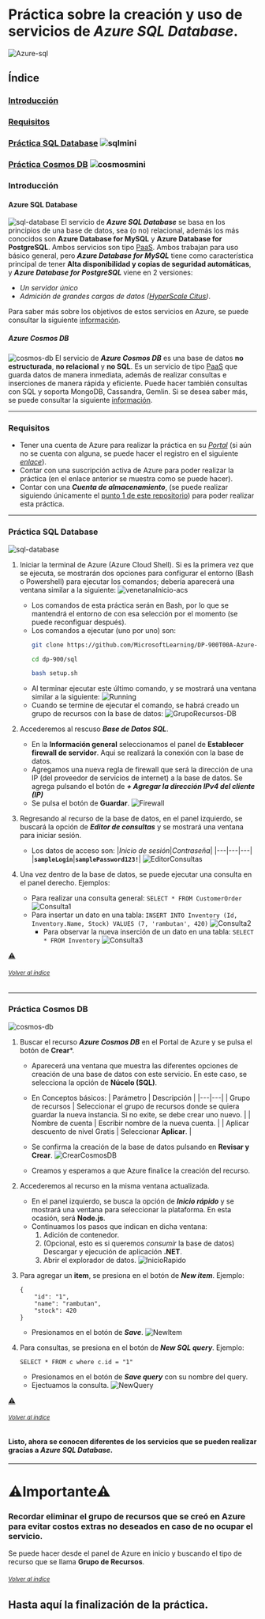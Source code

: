 # Práctica sobre la creación y uso de servicios de  *Azure SQL Database*.

![Azure-sql](https://github.com/JohnNadja/Practica-Azure-SQL/blob/main/images/Azure-SQL.png)
## Índice

### [Introducción](https://github.com/JohnNadja/Practica-Azure-SQL#introducci%C3%B3n-1) 
### [Requisitos](https://github.com/JohnNadja/Practica-Azure-SQL#requisitos-1) 
### [Práctica SQL Database](https://github.com/JohnNadja/Practica-Azure-SQL#pr%C3%A1ctica-sql-database) ![sqlmini](https://github.com/JohnNadja/Practica-Azure-SQL/blob/main/images/10130-icon-service-SQL-Database.svg)
### [Práctica Cosmos DB](https://github.com/JohnNadja/Practica-Azure-SQL#pr%C3%A1ctica-cosmos-db) ![cosmosmini](https://github.com/JohnNadja/Practica-Azure-SQL/blob/main/images/10121-icon-service-Azure-Cosmos-DB.svg)
 


### Introducción
#### Azure SQL Database
![sql-database](https://github.com/JohnNadja/Practica-Azure-SQL/blob/main/images/sql-database-generic.png)
El servicio de ***Azure SQL Database*** se basa en los principios de una base de datos, sea (o no) relacional, además los más conocidos son **Azure Database for MySQL** y **Azure Database for PostgreSQL**. Ambos servicios son tipo [PaaS](https://azure.microsoft.com/es-mx/overview/what-is-paas/). Ambos trabajan para uso básico general, pero ***Azure Database for MySQL*** tiene como característica principal de tener **Alta disponibilidad y copias de seguridad automáticas**, y ***Azure Database for PostgreSQL*** viene en 2 versiones:
 - *Un servidor único*
 - *Admición de grandes cargas de datos ([HyperScale Citus](https://docs.microsoft.com/es-mx/azure/postgresql/hyperscale/overview))*.

Para saber más sobre los objetivos de estos servicios en Azure, se puede consultar la siguiente [información](https://azure.microsoft.com/es-es/services/sql-database/).


##### Azure Cosmos DB
![cosmos-db](https://github.com/JohnNadja/Practica-Azure-SQL/blob/main/images/azure-cosmos.png)
El servicio de ***Azure Cosmos DB*** es una base de datos **no estructurada**, **no relacional** y **no SQL**. Es un servicio de tipo [PaaS](https://azure.microsoft.com/es-mx/overview/what-is-paas/) que guarda datos de manera inmediata, además de realizar consultas e inserciones de manera rápida y eficiente. Puede hacer también consultas con SQL y soporta MongoDB, Cassandra, Gemlin. Si se desea saber más, se puede consultar la siguiente [información](https://azure.microsoft.com/es-es/services/cosmos-db/).


---

### Requisitos
 - Tener una cuenta de Azure para realizar la práctica en su [*Portal*](https://portal.azure.com/#home) (si aún no se cuenta con alguna, se puede hacer el registro en el siguiente [*enlace*](https://azure.microsoft.com/es-mx/free/)). 
 - Contar con una suscripción activa de Azure para poder realizar la práctica (en el enlace anterior se muestra como se puede hacer).
 - Contar con una ***Cuenta de almacenamiento***, (se puede realizar siguiendo únicamente el [punto 1 de este repositorio](https://github.com/JohnNadja/Practica-Cuenta-de-Almacenamiento)) para poder realizar esta práctica.

----
### Práctica SQL Database
![sql-database](https://github.com/JohnNadja/Practica-Azure-SQL/blob/main/images/sql-database-generic.png)
1. Iniciar la terminal de Azure (Azure Cloud Shell). Si es la primera vez que se ejecuta, se mostrarán dos opciones para configurar el entorno (Bash o Powershell) para ejecutar los comandos; debería aparecerá una ventana similar a la siguiente:
![venetanaInicio-acs](https://github.com/JohnNadja/Practica-Azure-SQL/blob/main/images/ventanaInicio-acs.png)
    - Los comandos de esta práctica serán en Bash, por lo que se mantendrá el entorno de con esa selección por el momento (se puede reconfiguar después). 
    - Los comandos a ejecutar (uno por uno) son: 
        ```Bash
        git clone https://github.com/MicrosoftLearning/DP-900T00A-Azure-Data-Fundamentals dp-900
        ```
        ```Bash
        cd dp-900/sql
        ```
        ```Bash
        bash setup.sh
        ```
    - Al terminar ejecutar este último comando, y se mostrará una ventana similar a la  siguiente:
    ![Running](https://github.com/JohnNadja/Practica-Azure-SQL/blob/main/images/Running.gif)
    - Cuando se termine de ejecutar el comando, se habrá creado un grupo de recursos con la base de datos:
    ![GrupoRecursos-DB](https://github.com/JohnNadja/Practica-Azure-SQL/blob/main/images/GrupoRecursos-BD.gif)

2. Accederemos al rescuso ***Base de Datos SQL***.
    - En la **Información general** seleccionamos el panel de **Establecer firewall de servidor**. Aqui se realizará la conexión con la base de datos.
    - Agregamos una nueva regla de firewall que será la dirección de una IP (del proveedor de servicios de internet) a la base de datos. Se agrega pulsando el botón de ***+ Agregar la dirección IPv4 del cliente (IP)***
    - Se pulsa el botón de **Guardar**.
    ![Firewall](https://github.com/JohnNadja/Practica-Azure-SQL/blob/main/images/Firewall.gif)

3. Regresando al recurso de la base de datos, en el panel izquierdo, se buscará la opción de ***Editor de consultas*** y se mostrará una ventana para iniciar sesión.
    - Los datos de acceso son:
        |*Inicio de sesión*|*Contraseña*|
        |---|---|---|
        |**`sampleLogin`**|**`samplePassword123!`**|
    ![EditorConsultas](https://github.com/JohnNadja/Practica-Azure-SQL/blob/main/images/EditorConsultas.gif)

4. Una vez dentro de la base de datos, se puede ejecutar una consulta en el panel derecho. Ejemplos:
    - Para realizar una consulta general:
    `SELECT * FROM CustomerOrder`
    ![Consulta1](https://github.com/JohnNadja/Practica-Azure-SQL/blob/main/images/Consulta1.gif)
    - Para insertar un dato en una tabla:
    `INSERT INTO Inventory (Id, Inventory.Name, Stock) VALUES (7, 'rambutan', 420)` 
    ![Consulta2](https://github.com/JohnNadja/Practica-Azure-SQL/blob/main/images/Consulta2.gif)
        - Para observar la nueva inserción de un dato en una tabla:
        `SELECT * FROM Inventory` 
        ![Consulta3](https://github.com/JohnNadja/Practica-Azure-SQL/blob/main/images/Consulta3.gif)

[⚠](https://github.com/JohnNadja/Practica-Azure-SQL#importante)
###### <sub>[Volver al índice](https://github.com/JohnNadja/Practica-Azure-SQL#%C3%ADndice)<sub>

---
### Práctica Cosmos DB
![cosmos-db](https://github.com/JohnNadja/Practica-Azure-SQL/blob/main/images/azure-cosmos.png)
1. Buscar el recurso ***Azure Cosmos DB*** en el Portal de Azure y se pulsa el botón de **Crear***.
    - Aparecerá una ventana que muestra las diferentes opciones de creación de una base de datos con este servicio. En este caso, se selecciona la opción de **Núcelo (SQL)**.
    - En Conceptos básicos:
        | Parámetro | Descripción |
        |---|---|
        | Grupo de recursos | Seleccionar el grupo de recursos donde se quiera guardar la nueva instancia. Si no exite, se debe crear uno nuevo. |
        | Nombre de cuenta | Escribir nombre de la nueva cuenta. |
        | Aplicar descuento de nivel Gratis | Seleccionar **Aplicar**. |
    
    - Se confirma la creación de la base de datos pulsando en **Revisar y Crear**.
    ![CrearCosmosDB](https://github.com/JohnNadja/Practica-Azure-SQL/blob/main/images/CrearCosmosDB.gif)
    - Creamos y esperamos a que Azure finalice la creación del recurso.

2. Accederemos al recurso en la misma ventana actualizada.
    - En el panel izquierdo, se busca la opción de ***Inicio rápido*** y se mostrará una ventana para seleccionar la plataforma. En esta ocasión, será **Node.js**.
    - Continuamos los pasos que indican en dicha ventana:
        1. Adición de contenedor.
        2. (Opcional, esto es si queremos *consumir* la base de datos) Descargar y ejecución de aplicación **.NET**.
        3. Abrir el explorador de datos.
    ![InicioRapido](https://github.com/JohnNadja/Practica-Azure-SQL/blob/main/images/InicioRapido.gif)

3. Para agregar un **item**, se presiona en el botón de ***New item***. Ejemplo:
    ```
    {
        "id": "1",
        "name": "rambutan",
        "stock": 420
    }
    ```
    - Presionamos en el botón de ***Save***.
    ![NewItem](https://github.com/JohnNadja/Practica-Azure-SQL/blob/main/images/NewItem.gif)

4. Para consultas, se presiona en el botón de ***New SQL query***. Ejemplo:
    ```
    SELECT * FROM c where c.id = "1"
    ```
    - Presionamos en el botón de ***Save query*** con su nombre del query.
    - Ejectuamos la consulta.
    ![NewQuery](https://github.com/JohnNadja/Practica-Azure-SQL/blob/main/images/NewQuery.gif)

[⚠](https://github.com/JohnNadja/Practica-Azure-SQL#importante)
###### <sub>[Volver al índice](https://github.com/JohnNadja/Practica-Azure-SQL#%C3%ADndice)<sub>


#### Listo, ahora se conocen diferentes de los servicios que se pueden realizar gracias a ***Azure SQL Database***.

----
# **⚠Importante⚠** 
### Recordar eliminar el grupo de recursos que se creó en Azure para evitar costos extras no deseados en caso de no ocupar el servicio.
Se puede hacer desde el panel de Azure en inicio y buscando el tipo de recurso que se llama **Grupo de Recursos**.

###### <sub>[Volver al índice](https://github.com/JohnNadja/Practica-Azure-SQL#%C3%ADndice)<sub>

## Hasta aquí la finalización de la práctica.

